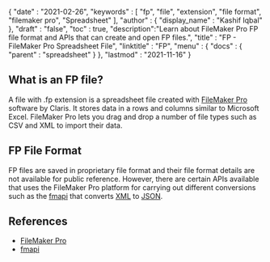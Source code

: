 {
  "date" : "2021-02-26",
  "keywords" : [ "fp", "file", "extension", "file format", "filemaker pro", "Spreadsheet" ],
  "author" : {
    "display_name" : "Kashif Iqbal"
  },
  "draft" : "false",
  "toc" : true,
  "description":"Learn about FileMaker Pro FP file format and APIs that can create and open FP files.",
  "title" : "FP - FileMaker Pro Spreadsheet File",
  "linktitle" : "FP",
  "menu" : {
    "docs" : {
      "parent" : "spreadsheet"
    }
  },
  "lastmod" : "2021-11-16"
}

## What is an FP file?

A file with .fp extension is a spreadsheet file created with [FileMaker Pro](https://www.claris.com/filemaker/) software by Claris. It stores data in a rows and columns similar to Microsoft Excel. FileMaker Pro lets you drag and drop a number of file types such as CSV and XML to import their data.

## FP File Format

FP files are saved in proprietary file format and their file format details are not available for public reference. However, there are certain APIs available that uses the FileMaker Pro platform for carrying out different conversions such as the [fmapi](https://github.com/stevenwhitespacesystems/fm-xml2json) that converts [XML](/web/xml/) to [JSON](/web/json/).

## References

 * [FileMaker Pro](https://www.claris.com/filemaker/)
 * [fmapi](https://github.com/stevenwhitespacesystems/fm-xml2json)
